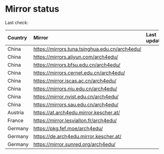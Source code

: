 <script src="./time.js"></script>
# Mirror status
Last check: <script type="text/javascript">localize(1731972122.280701);</script>

|Country|Mirror|Last update|
|:------|:-----|:----------|
|China|https://mirrors.tuna.tsinghua.edu.cn/arch4edu/|<script type="text/javascript">localize(1731912347);</script>|
|China|https://mirrors.aliyun.com/arch4edu/|<script type="text/javascript">localize(1731912347);</script>|
|China|https://mirrors.bfsu.edu.cn/arch4edu/|<script type="text/javascript">localize(1731912347);</script>|
|China|https://mirrors.cernet.edu.cn/arch4edu/|<script type="text/javascript">localize(1731912347);</script>|
|China|https://mirror.iscas.ac.cn/arch4edu/|<script type="text/javascript">localize(1731912347);</script>|
|China|https://mirrors.nju.edu.cn/arch4edu/|<script type="text/javascript">localize(1731912347);</script>|
|China|https://mirror.nyist.edu.cn/arch4edu/|<script type="text/javascript">localize(1731912347);</script>|
|China|https://mirrors.sau.edu.cn/arch4edu/|<script type="text/javascript">localize(1729319991);</script>|
|Austria|https://at.arch4edu.mirror.kescher.at/|<script type="text/javascript">localize(1731955353);</script>|
|France|https://mirror.lesviallon.fr/arch4edu/|<script type="text/javascript">localize(1731912347);</script>|
|Germany|https://pkg.fef.moe/arch4edu/|<script type="text/javascript">localize(1731955353);</script>|
|Germany|https://de.arch4edu.mirror.kescher.at/|<script type="text/javascript">localize(1731955353);</script>|
|Germany|https://mirror.sunred.org/arch4edu/|<script type="text/javascript">localize(1731955353);</script>|

<script src="./tablefilter/tablefilter.js"></script>
<script src="./table.js"></script>